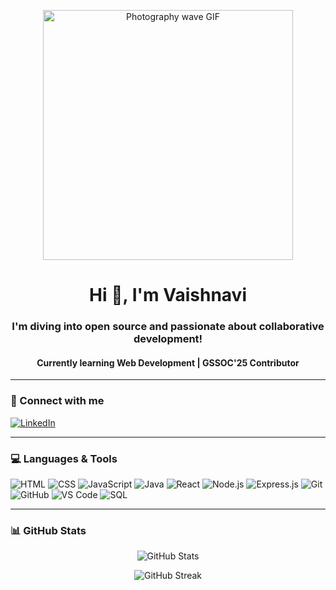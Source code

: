 <p align="center">
  <img src="https://media3.giphy.com/media/v1.Y2lkPTc5MGI3NjExNzAwb2x3ZDdpdHp1aDY1NnNtc2RxdzR4Y3RvczU3dndkNzU2aDJtdyZlcD12MV9pbnRlcm5hbF9naWZfYnlfaWQmY3Q9Zw/krQzJaxbU1aXS/giphy.gif" width="400" alt="Photography wave GIF"/>
</p>



<h1 align="center">Hi 👋, I'm Vaishnavi</h1>
<h3 align="center"> I'm diving into open source and passionate about collaborative development!</h3>
<h4 align="center"> Currently learning Web Development |  GSSOC'25 Contributor</h4>

---

### 🔗 Connect with me
<p align="left">
  <a href="https://linkedin.com/in/vaishnavi-akula/" target="_blank">
    <img src="https://img.shields.io/badge/-LinkedIn-blue?style=flat-square&logo=Linkedin&logoColor=white" alt="LinkedIn">
  </a>
</p>

---

### 💻 Languages & Tools

![HTML](https://img.shields.io/badge/HTML-E34F26?style=for-the-badge&logo=html5&logoColor=white)
![CSS](https://img.shields.io/badge/CSS-1572B6?style=for-the-badge&logo=css3&logoColor=white)
![JavaScript](https://img.shields.io/badge/JavaScript-F7DF1E?style=for-the-badge&logo=javascript&logoColor=black)
![Java](https://img.shields.io/badge/Java-ED8B00?style=for-the-badge&logo=java&logoColor=white)
![React](https://img.shields.io/badge/React-20232A?style=for-the-badge&logo=react&logoColor=61DAFB)
![Node.js](https://img.shields.io/badge/Node.js-339933?style=for-the-badge&logo=nodedotjs&logoColor=white)
![Express.js](https://img.shields.io/badge/Express.js-000000?style=for-the-badge&logo=express&logoColor=white)
![Git](https://img.shields.io/badge/Git-F05032?style=for-the-badge&logo=git&logoColor=white)
![GitHub](https://img.shields.io/badge/GitHub-181717?style=for-the-badge&logo=github&logoColor=white)
![VS Code](https://img.shields.io/badge/VS%20Code-007ACC?style=for-the-badge&logo=visual-studio-code&logoColor=white)
![SQL](https://img.shields.io/badge/SQL-4479A1?style=for-the-badge&logo=postgresql&logoColor=white)

---
### 📊 GitHub Stats

<p align="center">
  <img src="https://github-readme-stats.vercel.app/api?username=im-ysh&show_icons=true&theme=react&hide_border=true" alt="GitHub Stats" />
</p>

<p align="center">
  <img src="https://github-readme-streak-stats.herokuapp.com/?user=im-ysh&theme=react&hide_border=true" alt="GitHub Streak" />
</p>
